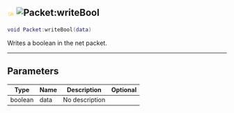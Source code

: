 ## ![shared](../../.gitbook/assets/shared.png) ![Packet](./readme/packet "mention"):writeBool

```lua
void Packet:writeBool(data)
```

Writes a boolean in the net packet.

------
## Parameters

| Type   | Name | Description | Optional |
| ------ | ---- | ----------- | -------: |
| boolean | data | No description |  |

